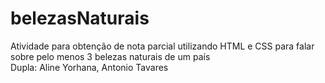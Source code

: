 # belezasNaturais
Atividade para obtenção de nota parcial utilizando HTML e CSS para falar sobre pelo menos 3 belezas naturais de um país\
Dupla: Aline Yorhana, Antonio Tavares
